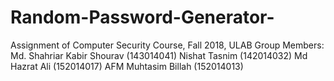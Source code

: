# Random-Password-Generator-
Assignment of Computer Security Course, Fall 2018, ULAB
Group Members:
Md. Shahriar Kabir Shourav (143014041)
Nishat Tasnim (142014032)
Md Hazrat Ali (152014017)
AFM Muhtasim Billah (152014013)

